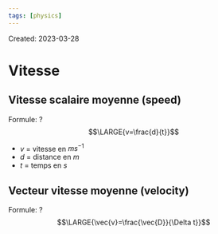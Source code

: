```yaml
---
tags: [physics] 
---
```

Created: 2023-03-28

# Vitesse
## Vitesse scalaire moyenne (speed)
Formule:
?
$$\LARGE{v=\frac{d}{t}}$$
- $v$ = vitesse en $ms^{-1}$
- $d$ = distance en $m$
- $t$ = temps en $s$

## Vecteur vitesse moyenne (velocity)
Formule:
?
$$\LARGE{\vec{v}=\frac{\vec{D}}{\Delta t}}$$